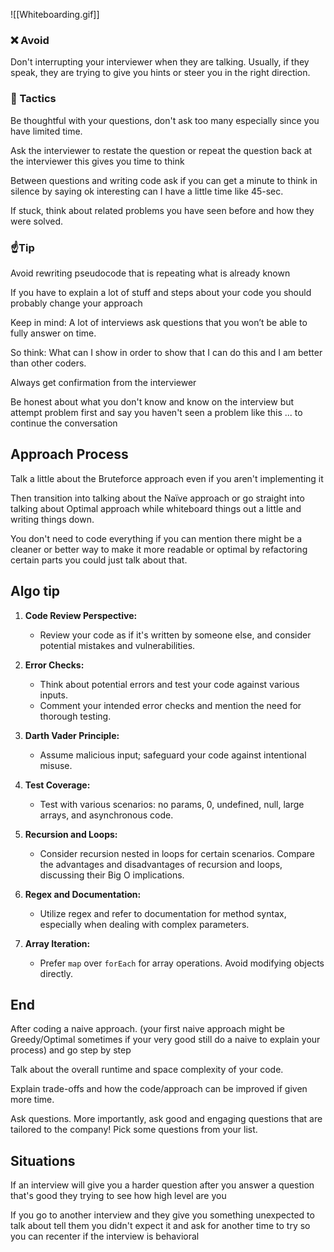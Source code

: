 ![[Whiteboarding.gif]]

### ❌ Avoid  
Don't interrupting your interviewer when they are talking. Usually, if they speak, they are trying to give you hints or steer you in the right direction.  

### 🤌 Tactics  
Be thoughtful with your questions, don't ask too many especially since you have limited time.  

Ask the interviewer to restate the question or repeat the question back at the interviewer this gives you time to think  

Between questions and writing code ask if you can get a minute to think in silence by saying ok interesting can I have a little time like 45-sec.

If stuck, think about related problems you have seen before and how they were solved.  


### ☝️Tip  
Avoid rewriting pseudocode that is repeating what is already known  

If you have to explain a lot of stuff and steps about your code you should probably change your approach 

Keep in mind: A lot of interviews ask questions that you won’t be able to fully answer on time. 

So think: What can I show in order to show that I can do this and I am better than other coders.  

Always get confirmation from the interviewer  

Be honest about what you don't know and know on the interview but attempt problem first and say you haven't seen a problem like this ... to continue the conversation  

## Approach Process  
Talk a little about the Bruteforce approach even if you aren't implementing it

Then transition into talking about the Naïve approach or go straight into talking about Optimal approach while whiteboard things out a little and writing things down.  

You don't need to code everything if you can mention there might be a cleaner or better way to make it more readable or optimal by refactoring certain parts you could just talk about that. 

	  

## Algo tip  

1. **Code Review Perspective:**
   - Review your code as if it's written by someone else, and consider potential mistakes and vulnerabilities.

2. **Error Checks:**
   - Think about potential errors and test your code against various inputs.
   - Comment your intended error checks and mention the need for thorough testing.

3. **Darth Vader Principle:**
   - Assume malicious input; safeguard your code against intentional misuse.

4. **Test Coverage:**
   - Test with various scenarios: no params, 0, undefined, null, large arrays, and asynchronous code.

5. **Recursion and Loops:**
   - Consider recursion nested in loops for certain scenarios. Compare the advantages and disadvantages of recursion and loops, discussing their Big O implications.

6. **Regex and Documentation:**
   - Utilize regex and refer to documentation for method syntax, especially when dealing with complex parameters.

7. **Array Iteration:**
   - Prefer `map` over `forEach` for array operations. Avoid modifying objects directly.


## End  
After coding a naive approach. (your first naive approach might be Greedy/Optimal sometimes if your very good still do a naive to explain your process) and go step by step 

Talk about the overall runtime and space complexity of your code.  

Explain trade-offs and how the code/approach can be improved if given more time.  

Ask questions. More importantly, ask good and engaging questions that are tailored to the company! Pick some questions from your list.  

## Situations  
If an interview will give you a harder question after you answer a question that's good they trying to see how high level are you  

If you go to another interview and they give you something unexpected to talk about tell them you didn't expect it and ask for another time to try so you can recenter if the interview is behavioral  


